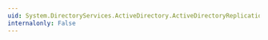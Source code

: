 ```yaml
---
uid: System.DirectoryServices.ActiveDirectory.ActiveDirectoryReplicationMetadata.Contains(System.String)
internalonly: False
---
```

